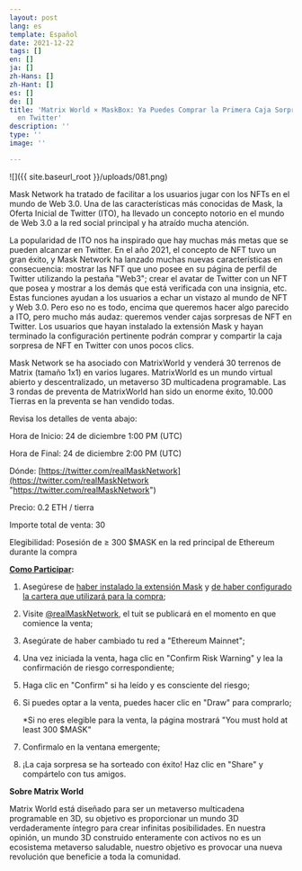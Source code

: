```yaml
---
layout: post
lang: es
template: Español
date: 2021-12-22
tags: []
en: []
ja: []
zh-Hans: []
zh-Hant: []
es: []
de: []
title: 'Matrix World × MaskBox: Ya Puedes Comprar la Primera Caja Sorpresa de NFT
  en Twitter'
description: ''
type: ''
image: ''

---
```

![]({{ site.baseurl_root }}/uploads/081.png)

Mask Network ha tratado de facilitar a los usuarios jugar con los NFTs en el mundo de Web 3.0. Una de las características más conocidas de Mask, la Oferta Inicial de Twitter (ITO), ha llevado un concepto notorio en el mundo de Web 3.0 a la red social principal y ha atraído mucha atención.

La popularidad de ITO nos ha inspirado que hay muchas más metas que se pueden alcanzar en Twitter. En el año 2021, el concepto de NFT tuvo un gran éxito, y Mask Network ha lanzado muchas nuevas características en consecuencia: mostrar las NFT que uno posee en su página de perfil de Twitter utilizando la pestaña "Web3"; crear el avatar de Twitter con un NFT que posea y mostrar a los demás que está verificada con una insignia, etc. Estas funciones ayudan a los usuarios a echar un vistazo al mundo de NFT y Web 3.0. Pero eso no es todo, encima que queremos hacer algo parecido a ITO, pero mucho más audaz: queremos vender cajas sorpresas de NFT en Twitter. Los usuarios que hayan instalado la extensión Mask y hayan terminado la configuración pertinente podrán comprar y compartir la caja sorpresa de NFT en Twitter con unos pocos clics.

Mask Network se ha asociado con MatrixWorld y venderá 30 terrenos de Matrix (tamaño 1x1) en varios lugares. MatrixWorld es un mundo virtual abierto y descentralizado, un metaverso 3D multicadena programable. Las 3 rondas de preventa de MatrixWorld han sido un enorme éxito, 10.000 Tierras en la preventa se han vendido todas.

Revisa los detalles de venta abajo:

Hora de Inicio: 24 de diciembre 1:00 PM (UTC)

Hora de Final: 24 de diciembre 2:00 PM (UTC)

Dónde: [https://twitter.com/realMaskNetwork](https://twitter.com/realMaskNetwork "https://twitter.com/realMaskNetwork")

Precio: 0.2 ETH / tierra

Importe total de venta: 30

Elegibilidad: Posesión de ≥ 300 $MASK en la red principal de Ethereum durante la compra

[**Como Participar**](https://realmasknetwork.notion.site/How-to-participate-in-a-MaskBox-sale-d0941687649a4ef7a38d71f23ecbe4da)**:**

1. Asegúrese de [haber instalado la extensión Mask](https://realmasknetwork.notion.site/Installation-set-up-dd3329c7b3124108a8e992829a61a51e) y [de haber configurado la cartera que utilizará para la compra](https://realmasknetwork.notion.site/Setting-up-your-wallet-Support-MetaMask-and-WalletConnect-67c1ba13c5664eda9a9240f8e145366a);
2. Visite [@realMaskNetwork](https://twitter.com/realMaskNetwork), el tuit se publicará en el momento en que comience la venta;
3. Asegúrate de haber cambiado tu red a "Ethereum Mainnet";
4. Una vez iniciada la venta, haga clic en "Confirm Risk Warning" y lea la confirmación de riesgo correspondiente;
5. Haga clic en "Confirm" si ha leído y es consciente del riesgo;
6. Si puedes optar a la venta, puedes hacer clic en "Draw" para comprarlo;

   \*Si no eres elegible para la venta, la página mostrará "You must hold at least 300 $MASK"
7. Confirmalo en la ventana emergente;
8. ¡La caja sorpresa se ha sorteado con éxito! Haz clic en "Share" y compártelo con tus amigos.

**Sobre Matrix World**

Matrix World está diseñado para ser un metaverso multicadena programable en 3D, su objetivo es proporcionar un mundo 3D verdaderamente íntegro para crear infinitas posibilidades. En nuestra opinión, un mundo 3D construido enteramente con activos no es un ecosistema metaverso saludable, nuestro objetivo es provocar una nueva revolución que beneficie a toda la comunidad.